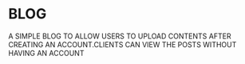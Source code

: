 # BLOG
A SIMPLE BLOG TO ALLOW USERS TO UPLOAD CONTENTS AFTER CREATING AN ACCOUNT.CLIENTS CAN VIEW THE POSTS WITHOUT HAVING AN ACCOUNT
